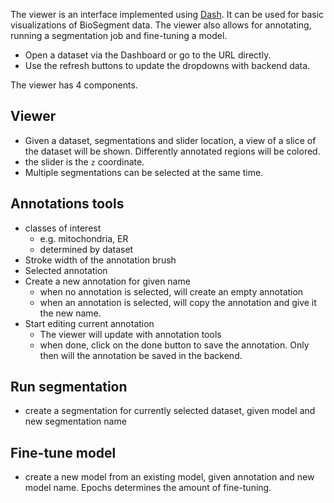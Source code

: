 The viewer is an interface implemented using [Dash](https://plotly.com/dash/). It can be used for basic visualizations of BioSegment data. The viewer also allows for annotating, running a segmentation job and fine-tuning a model.

- Open a dataset via the Dashboard or go to the URL directly. 
- Use the refresh buttons to update the dropdowns with backend data.

The viewer has 4 components.

## Viewer

- Given a dataset, segmentations and slider location, a view of a slice of the dataset will be shown. Differently annotated regions will be colored.
- the slider is the `z` coordinate.
- Multiple segmentations can be selected at the same time.

## Annotations tools

- classes of interest
    - e.g. mitochondria, ER
    - determined by dataset
- Stroke width of the annotation brush
- Selected annotation
- Create a new annotation for given name
    - when no annotation is selected, will create an empty annotation
    - when an annotation is selected, will copy the annotation and give it the new name.
- Start editing current annotation
    - The viewer will update with annotation tools
    - when done, click on the done button to save the annotation. Only then will the annotation be saved in the backend.

## Run segmentation

- create a segmentation for currently selected dataset, given model and new segmentation name

## Fine-tune model

- create a new model from an existing model, given annotation and new model name. Epochs determines the amount of fine-tuning.
